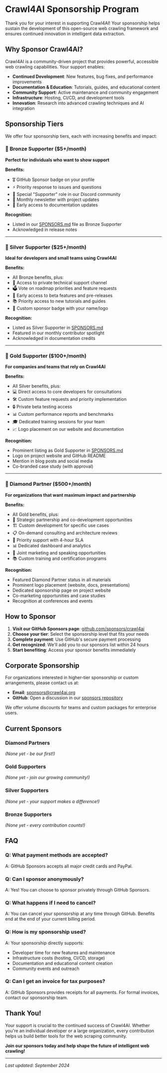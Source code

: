 # Crawl4AI Sponsorship Program

Thank you for your interest in supporting Crawl4AI! Your sponsorship helps sustain the development of this open-source web crawling framework and ensures continued innovation in intelligent data extraction.

## Why Sponsor Crawl4AI?

Crawl4AI is a community-driven project that provides powerful, accessible web crawling capabilities. Your support enables:

- **Continued Development**: New features, bug fixes, and performance improvements
- **Documentation & Education**: Tutorials, guides, and educational content
- **Community Support**: Active maintenance and community engagement
- **Infrastructure**: Hosting, CI/CD, and development tools
- **Innovation**: Research into advanced crawling techniques and AI integration

## Sponsorship Tiers

We offer four sponsorship tiers, each with increasing benefits and impact:

### 🥉 Bronze Supporter ($5+/month)

**Perfect for individuals who want to show support**

**Benefits:**
- 🎖️ GitHub Sponsor badge on your profile
- ⚡ Priority response to issues and questions
- 👥 Special "Supporter" role in our Discord community
- 📧 Monthly newsletter with project updates
- 📖 Early access to documentation updates

**Recognition:**
- Listed in our [SPONSORS.md](SPONSORS.md) file as Bronze Supporter
- Acknowledged in release notes

---

### 🥈 Silver Supporter ($25+/month)

**Ideal for developers and small teams using Crawl4AI**

**Benefits:**
- All Bronze benefits, plus:
- 🔧 Access to private technical support channel
- 🗳️ Vote on roadmap priorities and feature requests
- 🚀 Early access to beta features and pre-releases
- 📚 Priority access to new tutorials and guides
- 🎯 Custom sponsor badge with your name/logo

**Recognition:**
- Listed as Silver Supporter in [SPONSORS.md](SPONSORS.md)
- Featured in our monthly contributor spotlight
- Acknowledged in documentation credits

---

### 🥇 Gold Supporter ($100+/month)

**For companies and teams that rely on Crawl4AI**

**Benefits:**
- All Silver benefits, plus:
- 💻 Direct access to core developers for consultations
- 🛠️ Custom feature requests and priority implementation
- 🔒 Private beta testing access
- 📊 Custom performance reports and benchmarks
- 🎓 Dedicated training sessions for your team
- 📈 Logo placement on our website and documentation

**Recognition:**
- Prominent listing as Gold Supporter in [SPONSORS.md](SPONSORS.md)
- Logo on project website and GitHub README
- Mention in blog posts and social media
- Co-branded case study (with approval)

---

### 💎 Diamond Partner ($500+/month)

**For organizations that want maximum impact and partnership**

**Benefits:**
- All Gold benefits, plus:
- 🤝 Strategic partnership and co-development opportunities
- 🏗️ Custom development for specific use cases
- 📋 On-demand consulting and architecture reviews
- 🔐 Priority support with 4-hour SLA
- 📊 Dedicated dashboard and analytics
- 🎤 Joint marketing and speaking opportunities
- 📚 Custom training and certification programs

**Recognition:**
- Featured Diamond Partner status in all materials
- Prominent logo placement (website, docs, presentations)
- Dedicated sponsorship page on project website
- Co-marketing opportunities and case studies
- Recognition at conferences and events

## How to Sponsor

1. **Visit our GitHub Sponsors page**: [github.com/sponsors/crawl4ai](https://github.com/sponsors/crawl4ai)
2. **Choose your tier**: Select the sponsorship level that fits your needs
3. **Complete payment**: Use GitHub's secure payment processing
4. **Get recognized**: We'll add you to our sponsors list within 24 hours
5. **Start benefiting**: Access your sponsor benefits immediately

## Corporate Sponsorship

For organizations interested in higher-tier sponsorship or custom arrangements, please contact us at:

- **Email**: sponsors@crawl4ai.org
- **GitHub**: Open a discussion in our [sponsors repository](https://github.com/crawl4ai/sponsors)

We offer volume discounts for teams and custom packages for enterprise users.

## Current Sponsors

### Diamond Partners
*(None yet - be our first!)*

### Gold Supporters
*(None yet - join our growing community!)*

### Silver Supporters
*(None yet - your support makes a difference!)*

### Bronze Supporters
*(None yet - every contribution counts!)*

## FAQ

### Q: What payment methods are accepted?
A: GitHub Sponsors accepts all major credit cards and PayPal.

### Q: Can I sponsor anonymously?
A: Yes! You can choose to sponsor privately through GitHub Sponsors.

### Q: What happens if I need to cancel?
A: You can cancel your sponsorship at any time through GitHub. Benefits end at the end of your current billing period.

### Q: How is my sponsorship used?
A: Your sponsorship directly supports:
- Developer time for new features and maintenance
- Infrastructure costs (hosting, CI/CD, storage)
- Documentation and educational content creation
- Community events and outreach

### Q: Can I get an invoice for tax purposes?
A: GitHub Sponsors provides receipts for all payments. For formal invoices, contact our sponsorship team.

## Thank You!

Your support is crucial to the continued success of Crawl4AI. Whether you're an individual developer or a large organization, every contribution helps us build better tools for the web scraping community.

**Join our sponsors today and help shape the future of intelligent web crawling!**

---

*Last updated: September 2024*